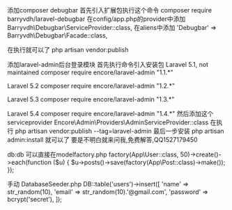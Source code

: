 
添加composer debugbar
首先引入扩展包执行这个命令
composer require barryvdh/laravel-debugbar
在config/app.php的provider中添加
Barryvdh\Debugbar\ServiceProvider::class,
在aliens中添加
'Debugbar' => Barryvdh\Debugbar\Facade::class,

在执行就可以了
php artisan vendor:publish


添加laravel-admin后台登录模块
首先执行命令引入安装包
Laravel 5.1, not maintained
composer require encore/laravel-admin "1.1.*"

Laravel 5.2
composer require encore/laravel-admin "1.2.*"

Laravel 5.3
composer require encore/laravel-admin "1.3.*"

Laravel 5.4
composer require encore/laravel-admin "1.4.*"
然后添加这个serviceprovider
Encore\Admin\Providers\AdminServiceProvider::class
在执行
php artisan vendor:publish --tag=laravel-admin
最后一步安装
php artisan admin:install
就可以了
要是不明白就来问我,免费解答,QQ1527179450

db:db
可以直接在modelfactory.php
factory(App\User::class, 50)->create()->each(function ($u) {
    $u->posts()->save(factory(App\Post::class)->make());
});

手动
DatabaseSeeder.php 
        DB::table('users')->insert([
            'name' => str_random(10),
            'email' => str_random(10).'@gmail.com',
            'password' => bcrypt('secret'),
        ]);
